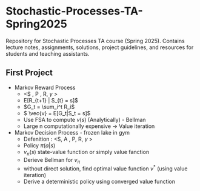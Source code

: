 # Stochastic-Processes-TA-Spring2025
Repository for Stochastic Processes TA course (Spring 2025). Contains lecture notes, assignments, solutions, project guidelines, and resources for students and teaching assistants.


## First Project 
- Markov Reward Process
  - <S , P , R, $\gamma$ >
  - E[R_{t+1} | S_{t} = s]$
  - $G_t = \sum_i^t R_i$
  - $ \vec{v} = E[G_t|S_t = s]$
  - Use FSA to compute $v(s)$ (Analytically) - Bellman
  - Large n computationally expensive -> Value iteration
- Markov Decision Process - frozen lake in gym
  - Defenition : <S, A , P, R, $\gamma$ >
  - Policy $\pi(a|s)$
  - $v_{\pi}(s)$ state-value function or simply value fanction
  - Derieve Bellman for $v_{\pi}$
  - without direct solution, find optimal value function $v^*$ (using value iteration)
  - Derive a deterministic policy using converged value function 
